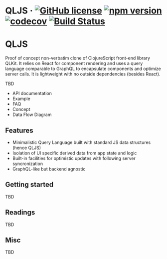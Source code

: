# QLJS &middot; [![GitHub license](https://img.shields.io/badge/license-MIT-blue.svg)](https://github.com/Nek/qljs/blob/master/LICENSE) [![npm version](https://img.shields.io/npm/v/qljs.svg?style=flat)](https://www.npmjs.com/package/qljs) [![codecov](https://codecov.io/gh/Nek/qljs/branch/master/graph/badge.svg)](https://codecov.io/gh/Nek/qljs) [![Build Status](https://travis-ci.org/Nek/qljs.svg?branch=master)](https://travis-ci.org/Nek/qljs)


# QLJS

Proof of concept non-verbatim clone of ClojureScript front-end library QLKit. It relies on React for component rendering and uses a query language comparable to GraphQL to encapsulate components and optimize server calls. It is lightweight with no outside dependencies (besides React).

TBD
- API documentation
- Example
- FAQ
- Concept
- Data Flow Diagram

## Features

- Minimalistic Query Language built with standard JS data structures (hence QLJS)
- Isolation of UI specific derived data from app state and logic
- Built-in facilities for optimistic updates with following server syncronization
- GraphQL-like but backend agnostic

## Getting started

TBD

## Readings

TBD

## Misc

TBD
